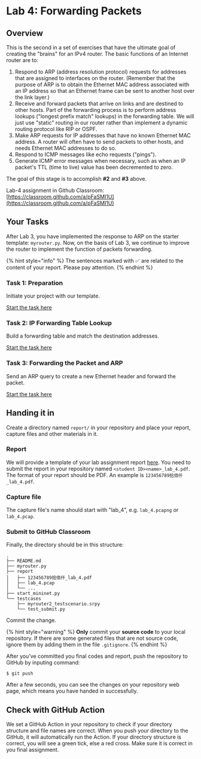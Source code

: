 # Lab 4: Forwarding Packets

## Overview

This is the second in a set of exercises that have the ultimate goal of creating the "brains" for an IPv4 router. The basic functions of an Internet router are to:

1. Respond to ARP \(address resolution protocol\) requests for addresses that are assigned to interfaces on the router. \(Remember that the purpose of ARP is to obtain the Ethernet MAC address associated with an IP address so that an Ethernet frame can be sent to another host over the link layer.\)
2. Receive and forward packets that arrive on links and are destined to other hosts. Part of the forwarding process is to perform address lookups \("longest prefix match" lookups\) in the forwarding table. We will just use "static" routing in our router rather than implement a dynamic routing protocol like RIP or OSPF.
3. Make ARP requests for IP addresses that have no known Ethernet MAC address. A router will often have to send packets to other hosts, and needs Ethernet MAC addresses to do so.
4. Respond to ICMP messages like echo requests \("pings"\).
5. Generate ICMP error messages when necessary, such as when an IP packet's TTL \(time to live\) value has been decremented to zero.

The goal of this stage is to accomplish **\#2** and **\#3** above.

Lab-4 assignment in Github Classroom: [https://classroom.github.com/a/pFaSMI1U](https://classroom.github.com/a/pFaSMI1U)

## Your Tasks

After Lab 3, you have implemented the response to ARP on the starter template: `myrouter.py`. Now, on the basis of Lab 3, we continue to improve the router to implement the function of packets forwarding.

{% hint style="info" %}
The sentences marked with ✅ are related to the content of your report. Please pay attention.
{% endhint %}

### Task 1: Preparation

Initiate your project with our template.

[Start the task here](preparation.md)

### Task 2: IP Forwarding Table Lookup

Build a forwarding table and match the destination addresses.

[Start the task here](forwarding-table-lookup.md)

### Task 3: Forwarding the Packet and ARP

Send an ARP query to create a new Ethernet header and forward the packet.

[Start the task here](make-arp-request.md)

## Handing it in

Create a directory named `report/` in your repository and place your report, capture files and other materials in it.

### Report

We will provide a template of your lab assignment report [here](https://box.nju.edu.cn/d/f334d2c3bd4446b68003/). You need to submit the report in your repository named `<student ID><name>_lab_4.pdf`. The format of your report should be PDF. An example is `123456789拾佰仟_lab_4.pdf`.

### Capture file

The capture file's name should start with "lab\_4", e.g. `lab_4.pcapng` or `lab_4.pcap`.

### Submit to GitHub Classroom

Finally, the directory should be in this structure:

```text
.
├── README.md
├── myrouter.py
├── report
│   ├── 123456789拾佰仟_lab_4.pdf
│   ├── lab_4.pcap
│   └── ...
├── start_mininet.py
└── testcases
    ├── myrouter2_testscenario.srpy
    └── test_submit.py
```

Commit the change.

{% hint style="warning" %}
**Only** commit your **source code** to your local repository. If there are some generated files that are not source code, ignore them by adding them in the file `.gitignore`.
{% endhint %}

After you’ve committed you final codes and report, push the repository to GitHub by inputing command:

```text
$ git push
```

After a few seconds, you can see the changes on your repository web page, which means you have handed in successfully.

## Check with GitHub Action

We set a GitHub Action in your repository to check if your directory structure and file names are correct. When you push your directory to the GitHub, it will automatically run the Action. If your directory structure is correct, you will see a green tick, else a red cross. Make sure it is correct in you final assignment.

